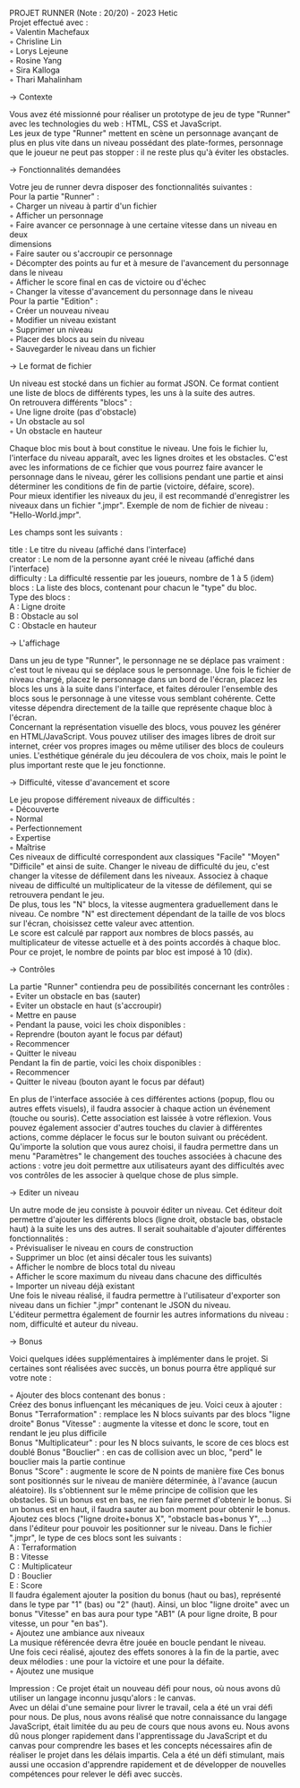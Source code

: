 PROJET RUNNER (Note : 20/20) - 2023 Hetic  
Projet effectué avec :  
  ◦ Valentin Machefaux  
  ◦ Chrisline Lin  
  ◦ Lorys Lejeune  
  ◦ Rosine Yang  
  ◦ Sira Kalloga  
  ◦ Thari Mahalinham   

→ Contexte

Vous avez été missionné pour réaliser un prototype de jeu de type "Runner" avec les
technologies du web : HTML, CSS et JavaScript.  
Les jeux de type "Runner" mettent en scène un personnage avançant de plus en plus
vite dans un niveau possédant des plate-formes, personnage que le joueur ne peut
pas stopper : il ne reste plus qu'à éviter les obstacles.

→ Fonctionnalités demandées 

Votre jeu de runner devra disposer des fonctionnalités suivantes :  
Pour la partie "Runner" :  
  ◦ Charger un niveau à partir d'un fichier  
  ◦ Afficher un personnage  
  ◦ Faire avancer ce personnage à une certaine vitesse dans un niveau en deux  
  dimensions  
  ◦ Faire sauter ou s'accroupir ce personnage  
  ◦ Décompter des points au fur et à mesure de l'avancement du personnage dans
    le niveau  
  ◦ Afficher le score final en cas de victoire ou d'échec  
  ◦ Changer la vitesse d'avancement du personnage dans le niveau  
Pour la partie "Edition" :  
  ◦ Créer un nouveau niveau  
  ◦ Modifier un niveau existant  
  ◦ Supprimer un niveau  
  ◦ Placer des blocs au sein du niveau  
  ◦ Sauvegarder le niveau dans un fichier  
  
→ Le format de fichier

Un niveau est stocké dans un fichier au format JSON. Ce format contient une liste de
blocs de différents types, les uns à la suite des autres.  
On retrouvera différents "blocs" :  
  ◦ Une ligne droite (pas d'obstacle)  
  ◦ Un obstacle au sol  
  ◦ Un obstacle en hauteur  
  
Chaque bloc mis bout à bout constitue le niveau. Une fois le fichier lu, l'interface du
niveau apparaît, avec les lignes droites et les obstacles. C'est avec les informations de
ce fichier que vous pourrez faire avancer le personnage dans le niveau, gérer les
collisions pendant une partie et ainsi déterminer les conditions de fin de partie
(victoire, défaire, score).  
Pour mieux identifier les niveaux du jeu, il est recommandé d'enregistrer les niveaux
dans un fichier ".jmpr". Exemple de nom de fichier de niveau : "Hello-World.jmpr".  

Les champs sont les suivants :

title : Le titre du niveau (affiché dans l'interface)  
creator : Le nom de la personne ayant créé le niveau (affiché dans l'interface)  
difficulty : La difficulté ressentie par les joueurs, nombre de 1 à 5 (idem)  
blocs : La liste des blocs, contenant pour chacun le "type" du bloc.  
Type des blocs :  
A : Ligne droite   
B : Obstacle au sol  
C : Obstacle en hauteur  

→ L'affichage

Dans un jeu de type "Runner", le personnage ne se déplace pas vraiment : c'est tout le
niveau qui se déplace sous le personnage. Une fois le fichier de niveau chargé, placez
le personnage dans un bord de l'écran, placez les blocs les uns à la suite dans
l'interface, et faites dérouler l'ensemble des blocs sous le personnage à une vitesse
vous semblant cohérente. Cette vitesse dépendra directement de la taille que
représente chaque bloc à l'écran.  
Concernant la représentation visuelle des blocs, vous pouvez les générer en
HTML/JavaScript. Vous pouvez utiliser des images libres de droit sur internet, créer
vos propres images ou même utiliser des blocs de couleurs unies. L'esthétique
générale du jeu découlera de vos choix, mais le point le plus important reste que le
jeu fonctionne.  

→ Difficulté, vitesse d'avancement et score

Le jeu propose différement niveaux de difficultés :  
  ◦ Découverte  
  ◦ Normal  
  ◦ Perfectionnement  
  ◦ Expertise  
  ◦ Maîtrise  
Ces niveaux de difficulté correspondent aux classiques "Facile" "Moyen" "Difficile" et
ainsi de suite. Changer le niveau de difficulté du jeu, c'est changer la vitesse de
défilement dans les niveaux. Associez à chaque niveau de difficulté un multiplicateur
de la vitesse de défilement, qui se retrouvera pendant le jeu.  
De plus, tous les "N" blocs, la vitesse augmentera graduellement dans le niveau. Ce
nombre "N" est directement dépendant de la taille de vos blocs sur l'écran, choisissez
cette valeur avec attention.  
Le score est calculé par rapport aux nombres de blocs passés, au multiplicateur de
vitesse actuelle et à des points accordés à chaque bloc. Pour ce projet, le nombre de
points par bloc est imposé à 10 (dix).  

→ Contrôles

La partie "Runner" contiendra peu de possibilités concernant les contrôles :  
  ◦ Eviter un obstacle en bas (sauter)  
  ◦ Eviter un obstacle en haut (s'accroupir)  
  ◦ Mettre en pause  
  ◦ Pendant la pause, voici les choix disponibles :  
  ◦ Reprendre (bouton ayant le focus par défaut)  
  ◦ Recommencer  
  ◦ Quitter le niveau  
Pendant la fin de partie, voici les choix disponibles :  
  ◦ Recommencer  
  ◦ Quitter le niveau (bouton ayant le focus par défaut)  
  
En plus de l'interface associée à ces différentes actions (popup, flou ou autres effets
visuels), il faudra associer à chaque action un événement (touche ou souris). Cette
association est laissée à votre réflexion. Vous pouvez également associer d'autres
touches du clavier à différentes actions, comme déplacer le focus sur le bouton
suivant ou précédent.  
Qu'importe la solution que vous aurez choisi, il faudra permettre dans un menu
"Paramètres" le changement des touches associées à chacune des actions : votre jeu
doit permettre aux utilisateurs ayant des difficultés avec vos contrôles de les associer
à quelque chose de plus simple.  

→ Editer un niveau

Un autre mode de jeu consiste à pouvoir éditer un niveau. Cet éditeur doit permettre
d'ajouter les différents blocs (ligne droit, obstacle bas, obstacle haut) à la suite les uns
des autres. Il serait souhaitable d'ajouter différentes fonctionnalités :  
  ◦ Prévisualiser le niveau en cours de construction  
  ◦ Supprimer un bloc (et ainsi décaler tous les suivants)  
  ◦ Afficher le nombre de blocs total du niveau  
  ◦ Afficher le score maximum du niveau dans chacune des difficultés  
  ◦ Importer un niveau déjà existant  
Une fois le niveau réalisé, il faudra permettre à l'utilisateur d'exporter son niveau
dans un fichier ".jmpr" contenant le JSON du niveau.  
L'éditeur permettra également de fournir les autres informations du niveau : nom,
difficulté et auteur du niveau.  

→ Bonus

Voici quelques idées supplémentaires à implémenter dans le projet. Si certaines sont
réalisées avec succès, un bonus pourra être appliqué sur votre note :  

  ◦ Ajouter des blocs contenant des bonus :  
Créez des bonus influençant les mécaniques de jeu. Voici ceux à ajouter :  
Bonus "Terraformation" : remplace les N blocs suivants par des blocs "ligne droite"
Bonus "Vitesse" : augmente la vitesse et donc le score, tout en rendant le jeu plus
difficile  
Bonus "Multiplicateur" : pour les N blocs suivants, le score de ces blocs est doublé
Bonus "Bouclier" : en cas de collision avec un bloc, "perd" le bouclier mais la partie
continue  
Bonus "Score" : augmente le score de N points de manière fixe
Ces bonus sont positionnés sur le niveau de manière déterminée, à l'avance (aucun
aléatoire). Ils s'obtiennent sur le même principe de collision que les obstacles. Si un
bonus est en bas, ne rien faire permet d'obtenir le bonus. Si un bonus est en haut, il
faudra sauter au bon moment pour obtenir le bonus.  
Ajoutez ces blocs ("ligne droite+bonus X", "obstacle bas+bonus Y", ...) dans l'éditeur
pour pouvoir les positionner sur le niveau. Dans le fichier ".jmpr", le type de ces blocs
sont les suivants :  
A : Terraformation  
B : Vitesse  
C : Multiplicateur  
D : Bouclier  
E : Score  
Il faudra également ajouter la position du bonus (haut ou bas), représenté dans le
type par "1" (bas) ou "2" (haut). Ainsi, un bloc "ligne droite" avec un bonus "Vitesse" en
bas aura pour type "AB1" (A pour ligne droite, B pour vitesse, un pour "en bas").  
  ◦ Ajoutez une ambiance aux niveaux  
La musique référencée devra être jouée en boucle pendant le niveau.  
Une fois ceci réalisé, ajoutez des effets sonores à la fin de la partie, avec deux
mélodies : une pour la victoire et une pour la défaite.  
  ◦ Ajoutez une musique  
  
  Impression :
Ce projet était un nouveau défi pour nous, où nous avons dû utiliser un langage inconnu jusqu'alors : le canvas.  
Avec un délai d'une semaine pour livrer le travail, cela a été un vrai défi pour nous. 
De plus, nous avons réalisé que notre connaissance du langage JavaScript, était limitée du au peu de cours que nous avons eu.
Nous avons dû nous plonger rapidement dans l'apprentissage du JavaScript et du canvas pour comprendre les bases et les concepts nécessaires afin de réaliser le projet dans les délais impartis. Cela a été un défi stimulant, mais aussi une occasion d'apprendre rapidement et de développer de nouvelles compétences pour relever le défi avec succès.

